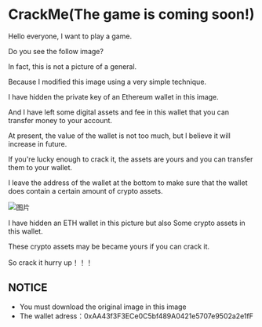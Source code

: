 # CrackMe(The game is coming soon!)

Hello everyone, I want to play a game.

Do you see the follow image?

In fact, this is not a picture of a general.

Because I modified this image using a very simple technique.

I have hidden the private key of an Ethereum wallet in this image.

And I have left some digital assets and fee in this wallet that you can transfer money to your account.

At present, the value of the wallet is not too much, but I believe it will increase in future.

If you're lucky enough to crack it, the assets are yours and you can transfer them to your wallet.

I leave the address of the wallet at the bottom to make sure that the wallet does contain a certain amount of crypto assets.

![图片](https://user-images.githubusercontent.com/76581055/121801377-98ac6780-cc69-11eb-85f9-0ab24dd038a7.png)

I have hidden an ETH wallet in this picture but also Some crypto assets in this wallet.

These crypto assets may be became yours if you can crack it.

So crack it hurry up！！！

## NOTICE

- You must download the original image in this image
- The wallet adress：0xAA43f3F3ECe0C5bf489A0421e5707e9502a2e1fF
